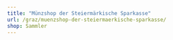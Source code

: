 ```yaml
---
title: "Münzshop der Steiermärkische Sparkasse"
url: /graz/muenzshop-der-steiermaerkische-sparkasse/
shop: Sammler
---
```


